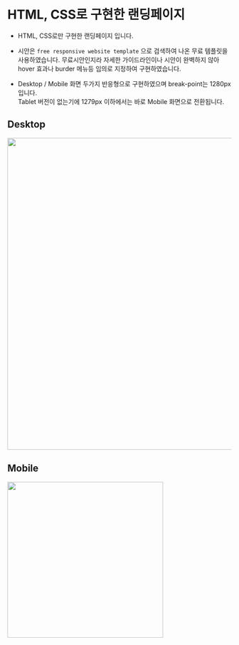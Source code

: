 # HTML, CSS로 구현한 랜딩페이지

- HTML, CSS로만 구현한 랜딩페이지 입니다.
- 시안은 `free responsive website template` 으로 검색하여 나온 무료 템플릿을 사용하였습니다. 무료시안인지라 자세한 가이드라인이나 시안이 완벽하지 않아 hover 효과나 burder 메뉴등 임의로 지정하여 구현하였습니다.

- Desktop / Mobile 화면 두가지 반응형으로 구현하였으며 break-point는 1280px입니다. <br />
  Tablet 버전이 없는기에 1279px 이하에서는 바로 Mobile 화면으로 전환됩니다.

## Desktop
<img src="https://user-images.githubusercontent.com/72085261/177509986-6502c0a7-3ea0-420a-b39c-a2560c6d5edb.gif" width="700" height ="auto" />

## Mobile
<img src="https://user-images.githubusercontent.com/72085261/177510066-40e9fdfd-6f96-4cfa-ae63-4f50c0272518.gif" width="350" height="auto" />

